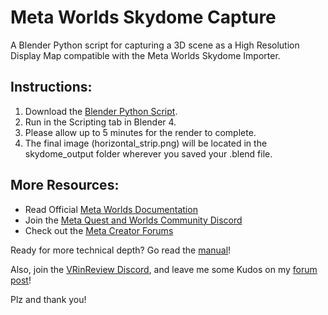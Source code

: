 # Meta Worlds Skydome Capture
A Blender Python script for capturing a 3D scene as a High Resolution Display Map compatible with the Meta Worlds Skydome Importer.

## Instructions:
1. Download the [Blender Python Script](https://raw.githubusercontent.com/tellous/MetaWorldsSkydomeCapture/refs/heads/main/SkydomeCapture.py).
1. Run in the Scripting tab in Blender 4.
1. Please allow up to 5 minutes for the render to complete.
1. The final image (horizontal_strip.png) will be located in the skydome_output folder wherever you saved your .blend file.

## More Resources:
- Read Official [Meta Worlds Documentation](https://developers.meta.com/horizon-worlds/learn/)
- Join the [Meta Quest and Worlds Community Discord](https://discord.gg/3sWk8BD9FZ)
- Check out the [Meta Creator Forums](https://communityforums.atmeta.com/t5/Creator-Forum/ct-p/Meta_Horizon_Creator_Forums)

Ready for more technical depth?
Go read the [manual](https://communityforums.atmeta.com/t5/Community-Resources/New-Resource-Meta-Horizon-Creator-Manual-Technical-Reference/m-p/1295126)!

Also, join the [VRinReview Discord](https://discord.com/invite/Kw4JbyNb9A),
and leave me some Kudos on my [forum post](https://communityforums.atmeta.com/t5/Community-Resources/Capture-a-Skydome-display-map-of-a-3D-scene-in-Blender/td-p/1318966)!

Plz and thank you!
